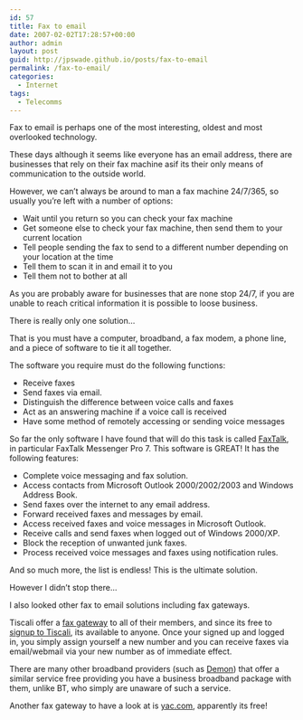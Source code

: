 ```yaml
---
id: 57
title: Fax to email
date: 2007-02-02T17:28:57+00:00
author: admin
layout: post
guid: http://jpswade.github.io/posts/fax-to-email
permalink: /fax-to-email/
categories:
  - Internet
tags:
  - Telecomms
---
```

<p class="lead">
  Fax to email is perhaps one of the most interesting, oldest and most overlooked technology.
</p>

These days although it seems like everyone has an email address, there are businesses that rely on their fax machine asif its their only means of communication to the outside world.

However, we can&#8217;t always be around to man a fax machine 24/7/365, so usually you&#8217;re left with a number of options:

  * Wait until you return so you can check your fax machine
  * Get someone else to check your fax machine, then send them to your current location
  * Tell people sending the fax to send to a different number depending on your location at the time
  * Tell them to scan it in and email it to you
  * Tell them not to bother at all

As you are probably aware for businesses that are none stop 24/7, if you are unable to reach critical information it is possible to loose business.

There is really only one solution&#8230;

That is you must have a computer, broadband, a fax modem, a phone line, and a piece of software to tie it all together.

The software you require must do the following functions:

  * Receive faxes
  * Send faxes via email.
  * Distinguish the difference between voice calls and faxes
  * Act as an answering machine if a voice call is received
  * Have some method of remotely accessing or sending voice messages

So far the only software I have found that will do this task is called [FaxTalk](http://www.faxtalk.com/), in particular FaxTalk Messenger Pro 7. This software is GREAT! It has the following features:

  * Complete voice messaging and fax solution.
  * Access contacts from Microsoft Outlook 2000/2002/2003 and Windows Address Book.
  * Send faxes over the internet to any email address.
  * Forward received faxes and messages by email.
  * Access received faxes and voice messages in Microsoft Outlook.
  * Receive calls and send faxes when logged out of Windows 2000/XP.
  * Block the reception of unwanted junk faxes.
  * Process received voice messages and faxes using notification rules.

And so much more, the list is endless! This is the ultimate solution.

However I didn&#8217;t stop there&#8230;

I also looked other fax to email solutions including fax gateways.

Tiscali offer a [fax gateway](http://web.archive.org/web/20090221220805/http://fax.tiscali.co.uk:80/) to all of their members, and since its free to [signup to Tiscali](http://www.tiscali.co.uk/products/jump/websitemembership.html), its available to anyone. Once your signed up and logged in, you simply assign yourself a new number and you can receive faxes via email/webmail via your new number as of immediate effect.

There are many other broadband providers (such as [Demon](http://web.archive.org/web/20100216153952/http://www.demon.net:80/toolkit/electronicfax/)) that offer a similar service free providing you have a business broadband package with them, unlike BT, who simply are unaware of such a service.

Another fax gateway to have a look at is [yac.com](http://www.yac.com/), apparently its free!
